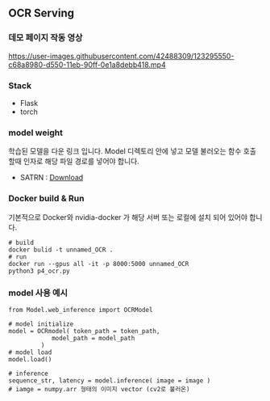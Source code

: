 ## OCR Serving


### 데모 페이지 작동 영상
https://user-images.githubusercontent.com/42488309/123295550-c68a8980-d550-11eb-90ff-0e1a8debb418.mp4



### Stack
- Flask
- torch


### model weight 
학습된 모델을 다운 링크 입니다. Model 디렉토리 안에 넣고 모델 불러오는 함수 호출 할때 인자로 해당 파일 경로를 넣어야 합니다.
- SATRN : [Download](https://drive.google.com/file/d/1HhDG3eNpVO4VICIGvZzBsdTbRFS8mODA/view?usp=sharing)

### Docker build & Run
기본적으로 Docker와 nvidia-docker 가 해당 서버 또는 로컬에 설치 되어 있어야 합니다.
```angular2html
# build
docker bulid -t unnamed_OCR . 
# run
docker run --gpus all -it -p 8000:5000 unnamed_OCR
python3 p4_ocr.py
```


### model 사용 예시

```
from Model.web_inference import OCRModel

# model initialize
model = OCRmodel( token_path = token_path,
            model_path = model_path
         )
# model load
model.load()

# inference
sequence_str, latency = model.inference( image = image )
# iamge = numpy.arr 형태의 이미지 vector (cv2로 불러온)
```
